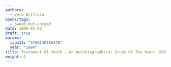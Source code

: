 ```yaml
---
authors:
  - Vera Brittain
books/tags:
  - owned-but-unread
date: 1800-01-22
draft: true
params:
  isbn13: "9780140188448"
  year: "1994"
title: Testament Of Youth - An Autobiographical Study Of The Years 1900-1925
weight: 1
---
```


<!--more-->
